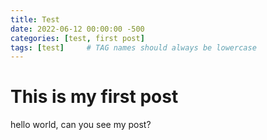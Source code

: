 ```yaml
---
title: Test
date: 2022-06-12 00:00:00 -500
categories: [test, first post]
tags: [test]     # TAG names should always be lowercase
---
```


# This is my first post
hello world, can you see my post?

